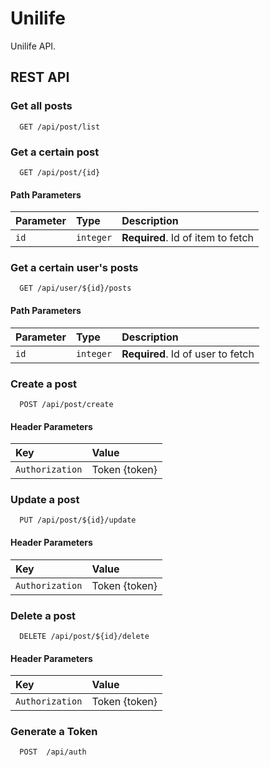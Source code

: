 
# Unilife

Unilife API.


## REST API

### Get all posts

```
  GET /api/post/list
```

### Get a certain post

```
  GET /api/post/{id}
```
#### Path Parameters

| Parameter | Type     | Description                       |
| :-------- | :------- | :-------------------------------- |
| `id`      | `integer` | **Required**. Id of item to fetch |


### Get a certain user's posts

```
  GET /api/user/${id}/posts
```
#### Path Parameters 

| Parameter | Type     | Description                       |
| :-------- | :------- | :-------------------------------- |
| `id`      | `integer` | **Required**. Id of user to fetch |

### Create a post

```
  POST /api/post/create
```
#### Header Parameters

| Key                   | Value                             |
| :--------------       |:--------------------------------  |            
| `Authorization`       |Token {token}                      |


### Update a post

```
  PUT /api/post/${id}/update
```

#### Header Parameters

| Key                   | Value                             |
| :--------------       |:--------------------------------  |            
| `Authorization`       |Token {token}                      |

### Delete a post

```
  DELETE /api/post/${id}/delete
```
#### Header Parameters

| Key                   | Value                             |
| :--------------       |:--------------------------------  |            
| `Authorization`       |Token {token}                      |


### Generate a Token

```
  POST  /api/auth
```



